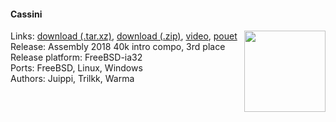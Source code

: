 #### Cassini
<a href="https://raw.githubusercontent.com/faemiyah/faemiyah-demoscene_2018-08_40k-intro_cassini/master/screenshot_large.png"><img src="https://raw.githubusercontent.com/faemiyah/faemiyah-demoscene_2018-08_40k-intro_cassini/master/screenshot_www.jpg" height="130em" align="right" /></a>
Links: [download (.tar.xz)](http://faemiyah.fi/data/cassini.tar.xz), [download (.zip)](http://faemiyah.fi/data/cassini.zip), [video](http://faemiyah.fi/data/cassini.mkv), [pouet](http://www.pouet.net/prod.php?which=77364)  
Release: Assembly 2018 40k intro compo, 3rd place  
Release platform: FreeBSD-ia32  
Ports: FreeBSD, Linux, Windows  
Authors: Juippi, Trilkk, Warma
